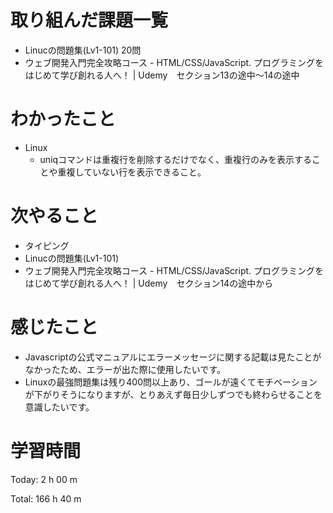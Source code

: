 # 取り組んだ課題一覧
- Linucの問題集(Lv1-101) 20問
- ウェブ開発入門完全攻略コース - HTML/CSS/JavaScript. プログラミングをはじめて学び創れる人へ！ | Udemy　セクション13の途中〜14の途中

# わかったこと

- Linux
  - uniqコマンドは重複行を削除するだけでなく、重複行のみを表示することや重複していない行を表示できること。

# 次やること
- タイピング
- Linucの問題集(Lv1-101)
- ウェブ開発入門完全攻略コース - HTML/CSS/JavaScript. プログラミングをはじめて学び創れる人へ！ | Udemy　セクション14の途中から

# 感じたこと
- Javascriptの公式マニュアルにエラーメッセージに関する記載は見たことがなかったため、エラーが出た際に使用したいです。
- Linuxの最強問題集は残り400問以上あり、ゴールが遠くてモチベーションが下がりそうになりますが、とりあえず毎日少しずつでも終わらせることを意識したいです。

# 学習時間
Today: 2 h 00 m

Total: 166 h 40 m


